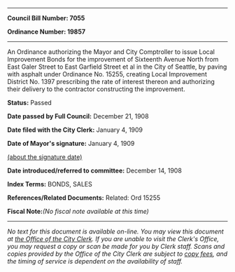 

********

**Council Bill Number: 7055**
   
**Ordinance Number: 19857**
********

 An Ordinance authorizing the Mayor and City Comptroller to issue Local Improvement Bonds for the improvement of Sixteenth Avenue North from East Galer Street to East Garfield Street et al in the City of Seattle, by paving with asphalt under Ordinance No. 15255, creating Local Improvement District No. 1397 prescribing the rate of interest thereon and authorizing their delivery to the contractor constructing the improvement.

**Status:** Passed
   
**Date passed by Full Council:** December 21, 1908
   
**Date filed with the City Clerk:** January 4, 1909
   
**Date of Mayor's signature:** January 4, 1909
   
[(about the signature date)](/~public/approvaldate.htm)
   
   
   
**Date introduced/referred to committee:** December 14, 1908
   
   
**Index Terms:** BONDS, SALES

**References/Related Documents:** Related: Ord 15255

**Fiscal Note:**_(No fiscal note available at this time)_
********

_No text for this document is available on-line. You may view this document at [the Office of the City Clerk](http://www.seattle.gov/leg/clerk/contactUs.htm). If you are unable to visit the Clerk's Office, you may request a copy or scan be made for you by Clerk staff. Scans and copies provided by the Office of the City Clerk are subject to [copy fees](http://clerk.seattle.gov/~public/clerkfees.htm), and the timing of service is dependent on the availability of staff._

